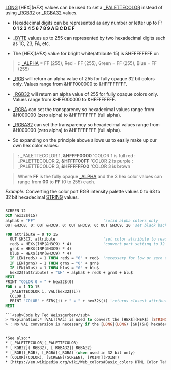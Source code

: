 [LONG](LONG) [HEX$](HEX$) values can be used to set a [_PALETTECOLOR](_PALETTECOLOR) instead of using [_RGB32](_RGB32) or [_RGBA32](_RGBA32) values.


* Hexadecimal digits can  be represented as any number or letter up to F: **0 1 2 3 4 5 6 7 8 9 A B C D E F**

* [_BYTE](_BYTE) values up to 255 can represented by two hexadecimal digits such as 1C, 23, FA, etc.

* The [HEX$](HEX$) value for bright white(attribute 15) is &HFFFFFFFF or:

> :: [_ALPHA](_ALPHA) = FF (255), Red = FF (255), Green = FF (255), Blue = FF (255)

* [_RGB](_RGB) will return an alpha value of 255 for fully opaque 32 bit colors only. Values range from &HFF000000 to &HFFFFFFFF.

* [_RGB32](_RGB32) will return an alpha value of 255 for fully opaque colors only. Values range from &HFF000000 to &HFFFFFFFF.

* [_RGBA](_RGBA) can set the transparency so hexadecimal values range from &H000000 (zero alpha) to &HFFFFFFFF (full alpha).

* [_RGBA32](_RGBA32) can set the transparency so hexadecimal values range from &H000000 (zero alpha) to &HFFFFFFFF (full alpha).


* So expanding on the principle above allows us to easily make up our own hex color values:

> : _PALETTECOLOR 1, **&HFFFF0000** 'COLOR 1 is full red
> : _PALETTECOLOR 2, **&HFFFF00FF** 'COLOR 2 is purple
> : _PALETTECOLOR 3, **&HFFFFFF00** 'COLOR 3 is brown

> Where **FF** is the fully opaque [_ALPHA](_ALPHA) and the 3 hex color values can range from **00** to **FF** (0 to 255) each.


*Example:* Converting the color port RGB intensity palette values 0 to 63 to 32 bit hexadecimal [STRING](STRING) values. 

```vb

SCREEN 12
DIM hex32$(15)
alpha$ = "FF"                              'solid alpha colors only
OUT &H3C8, 0: OUT &H3C9, 0: OUT &H3C9, 0: OUT &H3C9, 20 'set black background to dark blue

FOR attribute = 0 TO 15
  OUT &H3C7, attribute                     'set color attribute to read
  red$ = HEX$(INP(&H3C9) * 4)              'convert port setting to 32 bit values
  grn$ = HEX$(INP(&H3C9) * 4)
  blu$ = HEX$(INP(&H3C9) * 4)
  IF LEN(red$) = 1 THEN red$ = "0" + red$  'necessary for low or zero color intensities
  IF LEN(grn$) = 1 THEN grn$ = "0" + grn$
  IF LEN(blu$) = 1 THEN blu$ = "0" + blu$
  hex32$(attribute) = "&H" + alpha$ + red$ + grn$ + blu$
NEXT
PRINT "COLOR 0 = " + hex32$(0)
FOR i = 1 TO 15
  _PALETTECOLOR i, VAL(hex32$(i))
  COLOR i
  PRINT "COLOR" + STR$(i) + " = " + hex32$(i) 'returns closest attribute
NEXT 

```<sub>Code by Ted Weissgerber</sub>
> *Explanation:* [VAL](VAL) is used to convert the [HEX$](HEX$) [STRING](STRING) values to valid 32 bit color values for [_PALETTECOLOR](_PALETTECOLOR).
> : No VAL conversion is necessary if the [LONG](LONG) [&H](&H) hexadecimal values are entered into the program directly by the programmer.


*See also:*
* [_PALETTECOLOR](_PALETTECOLOR)
* [_RGB32](_RGB32), [_RGBA32](_RGBA32)
* [_RGB](_RGB), [_RGBA](_RGBA) (when used in 32 bit only)
* [COLOR](COLOR), [SCREEN](SCREEN), [POINT](POINT)
* [https://en.wikipedia.org/wiki/Web_colors#Basic_colors HTML Color Table HEX Values and Names]




